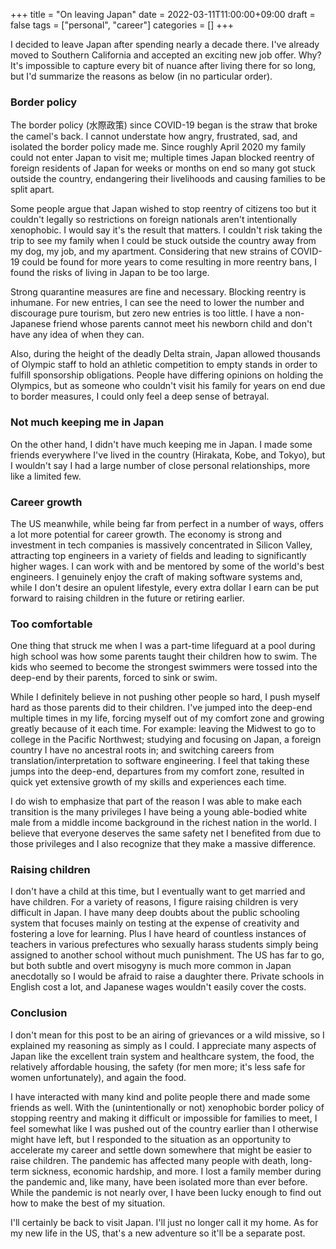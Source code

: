 +++
title = "On leaving Japan"
date = 2022-03-11T11:00:00+09:00
draft = false
tags = ["personal", "career"]
categories = []
+++

I decided to leave Japan after spending nearly a decade there. I've already moved to Southern California and accepted an exciting new job offer. Why? It's impossible to capture every bit of nuance after living there for so long, but I'd summarize the reasons as below (in no particular order).

### Border policy

The border policy (水際政策) since COVID-19 began is the straw that broke the camel's back. I cannot understate how angry, frustrated, sad, and isolated the border policy made me. Since roughly April 2020 my family could not enter Japan to visit me; multiple times Japan blocked reentry of foreign residents of Japan for weeks or months on end so many got stuck outside the country, endangering their livelihoods and causing families to be split apart.

Some people argue that Japan wished to stop reentry of citizens too but it couldn't legally so restrictions on foreign nationals aren't intentionally xenophobic. I would say it's the result that matters. I couldn't risk taking the trip to see my family when I could be stuck outside the country away from my dog, my job, and my apartment. Considering that new strains of COVID-19 could be found for more years to come resulting in more reentry bans, I found the risks of living in Japan to be too large.

Strong quarantine measures are fine and necessary. Blocking reentry is inhumane. For new entries, I can see the need to lower the number and discourage pure tourism, but zero new entries is too little. I have a non-Japanese friend whose parents cannot meet his newborn child and don't have any idea of when they can.

Also, during the height of the deadly Delta strain, Japan allowed thousands of Olympic staff to hold an athletic competition to empty stands in order to fulfill sponsorship obligations. People have differing opinions on holding the Olympics, but as someone who couldn't visit his family for years on end due to border measures, I could only feel a deep sense of betrayal.

### Not much keeping me in Japan

On the other hand, I didn't have much keeping me in Japan. I made some friends everywhere I've lived in the country (Hirakata, Kobe, and Tokyo), but I wouldn't say I had a large number of close personal relationships, more like a limited few.

### Career growth

The US meanwhile, while being far from perfect in a number of ways, offers a lot more potential for career growth. The economy is strong and investment in tech companies is massively concentrated in Silicon Valley, attracting top engineers in a variety of fields and leading to significantly higher wages. I can work with and be mentored by some of the world's best engineers. I genuinely enjoy the craft of making software systems and, while I don't desire an opulent lifestyle, every extra dollar I earn can be put forward to raising children in the future or retiring earlier.

### Too comfortable

One thing that struck me when I was a part-time lifeguard at a pool during high school was how some parents taught their children how to swim. The kids who seemed to become the strongest swimmers were tossed into the deep-end by their parents, forced to sink or swim.

While I definitely believe in not pushing other people so hard, I push myself hard as those parents did to their children. I've jumped into the deep-end multiple times in my life, forcing myself out of my comfort zone and growing greatly because of it each time. For example: leaving the Midwest to go to college in the Pacific Northwest; studying and focusing on Japan, a foreign country I have no ancestral roots in; and switching careers from translation/interpretation to software engineering. I feel that taking these jumps into the deep-end, departures from my comfort zone, resulted in quick yet extensive growth of my skills and experiences each time.

I do wish to emphasize that part of the reason I was able to make each transition is the many privileges I have being a young able-bodied white male from a middle income background in the richest nation in the world. I believe that everyone deserves the same safety net I benefited from due to those privileges and I also recognize that they make a massive difference.

### Raising children

I don't have a child at this time, but I eventually want to get married and have children. For a variety of reasons, I figure raising children is very difficult in Japan. I have many deep doubts about the public schooling system that focuses mainly on testing at the expense of creativity and fostering a love for learning. Plus I have heard of countless instances of teachers in various prefectures who sexually harass students simply being assigned to another school without much punishment. The US has far to go, but both subtle and overt misogyny is much more common in Japan anecdotally so I would be afraid to raise a daughter there. Private schools in English cost a lot, and Japanese wages wouldn't easily cover the costs.

### Conclusion

I don't mean for this post to be an airing of grievances or a wild missive, so I explained my reasoning as simply as I could. I appreciate many aspects of Japan like the excellent train system and healthcare system, the food, the relatively affordable housing, the safety (for men more; it's less safe for women unfortunately), and again the food.

I have interacted with many kind and polite people there and made some friends as well. With the (unintentionally or not) xenophobic border policy of stopping reentry and making it difficult or impossible for families to meet, I feel somewhat like I was pushed out of the country earlier than I otherwise might have left, but I responded to the situation as an opportunity to accelerate my career and settle down somewhere that might be easier to raise children. The pandemic has affected many people with death, long-term sickness, economic hardship, and more. I lost a family member during the pandemic and, like many, have been isolated more than ever before. While the pandemic is not nearly over, I have been lucky enough to find out how to make the best of my situation.

I'll certainly be back to visit Japan. I'll just no longer call it my home. As for my new life in the US, that's a new adventure so it'll be a separate post.